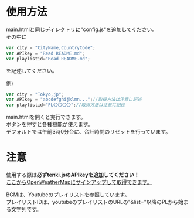 # 使用方法
main.htmlと同じディレクトリに"config.js"を追加してください。<br>
その中に<br>
```js
var city = "CityName,CountryCode";
var APIkey = "Read README.md";
var playlistid="Read README.md";
```
を記述してください。<br>

例)
```js
var city = "Tokyo,jp";
var APIkey = "abcdefghijklmn...";//取得方法は注意に記述
var playlistid="PL〇〇〇〇";//取得方法は注意に記述
```

main.htmlを開くと実行できます。<br>
ボタンを押すと各種機能が使えます。<br>
デフォルトでは午前3時0分台に、合計時間のリセットを行っています。

# 注意
使用する際は**必ずtenki.jsのAPIkeyを追加してください！**<br>
[ここからOpenWeatherMapにサインアップして取得できます。](https://home.openweathermap.org/users/sign_up)<br>

BGMは、Youtubeのプレイリストを参照しています。<br>
プレイリストIDは、youtubeのプレイリストのURLの"&list="以降のPLから始まる文字列です。<br>
